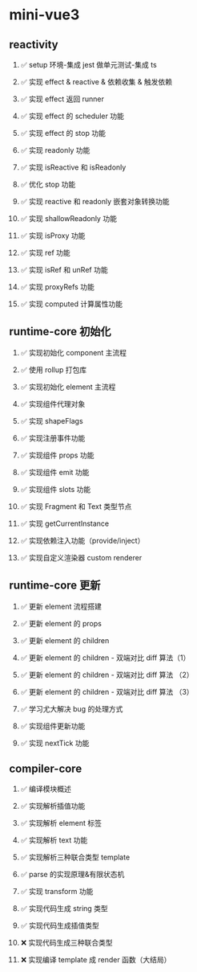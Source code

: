 # mini-vue3

## **reactivity**

1. ✅ setup 环境-集成 jest 做单元测试-集成 ts

2. ✅ 实现 effect & reactive & 依赖收集 & 触发依赖

3. ✅ 实现 effect 返回 runner

4. ✅ 实现 effect 的 scheduler 功能

5. ✅ 实现 effect 的 stop 功能

6. ✅ 实现 readonly 功能

7. ✅ 实现 isReactive 和 isReadonly

8. ✅ 优化 stop 功能

9. ✅ 实现 reactive 和 readonly 嵌套对象转换功能

10. ✅ 实现 shallowReadonly 功能

11. ✅ 实现 isProxy 功能

12. ✅ 实现 ref 功能

13. ✅ 实现 isRef 和 unRef 功能

14. ✅ 实现 proxyRefs 功能

15. ✅ 实现 computed 计算属性功能

## **runtime-core 初始化**

1. ✅ 实现初始化 component 主流程

2. ✅ 使用 rollup 打包库

3. ✅ 实现初始化 element 主流程

4. ✅ 实现组件代理对象

5. ✅ 实现 shapeFlags

6. ✅ 实现注册事件功能

7. ✅ 实现组件 props 功能

8. ✅ 实现组件 emit 功能

9. ✅ 实现组件 slots 功能

10. ✅ 实现 Fragment 和 Text 类型节点

11. ✅ 实现 getCurrentInstance

12. ✅ 实现依赖注入功能（provide/inject）

13. ✅ 实现自定义渲染器 custom renderer

## runtime-core 更新

1. ✅ 更新 element 流程搭建

2. ✅ 更新 element 的 props

3. ✅ 更新 element 的 children

4. ✅ 更新 element 的 children - 双端对比 diff 算法（1）

5. ✅ 更新 element 的 children - 双端对比 diff 算法 （2）

6. ✅ 更新 element 的 children - 双端对比 diff 算法 （3）

7. ✅ 学习尤大解决 bug 的处理方式

8. ✅ 实现组件更新功能

9. ✅ 实现 nextTick 功能

## compiler-core

1. ✅ 编译模块概述

2. ✅ 实现解析插值功能

3. ✅ 实现解析 element 标签

4. ✅ 实现解析 text 功能

5. ✅ 实现解析三种联合类型 template

6. ✅ parse 的实现原理&有限状态机

7. ✅ 实现 transform 功能

8. ✅ 实现代码生成 string 类型

9. ✅ 实现代码生成插值类型

10. ❌ 实现代码生成三种联合类型

11. ❌ 实现编译 template 成 render 函数（大结局）
